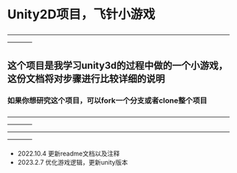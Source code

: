 
# Unity2D项目，飞针小游戏

————————————————————————————————————————

## 这个项目是我学习unity3d的过程中做的一个小游戏，这份文档将对步骤进行比较详细的说明

### 如果你想研究这个项目，可以fork一个分支或者clone整个项目

————————————————————————————————————————
————————————————————————————————————————

- 2022.10.4 更新readme文档以及注释
- 2023.2.7 优化游戏逻辑，更新unity版本

